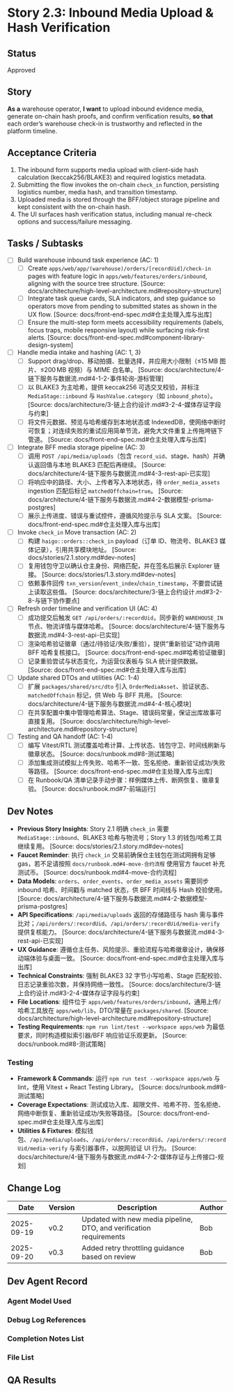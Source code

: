 # Story 2.3: Inbound Media Upload & Hash Verification

## Status
Approved

## Story
**As a** warehouse operator,
**I want** to upload inbound evidence media, generate on-chain hash proofs, and confirm verification results,
**so that** each order’s warehouse check-in is trustworthy and reflected in the platform timeline.

## Acceptance Criteria
1. The inbound form supports media upload with client-side hash calculation (keccak256/BLAKE3) and required logistics metadata.
2. Submitting the flow invokes the on-chain `check_in` function, persisting logistics number, media hash, and transition timestamp.
3. Uploaded media is stored through the BFF/object storage pipeline and kept consistent with the on-chain hash.
4. The UI surfaces hash verification status, including manual re-check options and success/failure messaging.

## Tasks / Subtasks
- [ ] Build warehouse inbound task experience (AC: 1)
  - [ ] Create `apps/web/app/(warehouse)/orders/[recordUid]/check-in` pages with feature logic in `apps/web/features/orders/inbound`, aligning with the source tree structure. [Source: docs/architecture/high-level-architecture.md#repository-structure]
  - [ ] Integrate task queue cards, SLA indicators, and step guidance so operators move from pending to submitted states as shown in the UX flow. [Source: docs/front-end-spec.md#仓主处理入库与出库]
  - [ ] Ensure the multi-step form meets accessibility requirements (labels, focus traps, mobile responsive layout) while surfacing risk-first alerts. [Source: docs/front-end-spec.md#component-library-design-system]
- [ ] Handle media intake and hashing (AC: 1, 3)
  - [ ] Support drag/drop、移动拍摄、批量选择，并应用大小限制（≤15 MB 图片、≤200 MB 视频）与 MIME 白名单。 [Source: docs/architecture/4-链下服务与数据流.md#4-1-2-事件轮询-游标管理]
  - [ ] 以 BLAKE3 为主哈希，提供 keccak256 可选交叉校验，并标注 `MediaStage::inbound` 与 `HashValue.category`（如 `inbound_photo`）。 [Source: docs/architecture/3-链上合约设计.md#3-2-4-媒体存证字段与约束]
  - [ ] 将文件元数据、预览与哈希缓存到本地状态或 IndexedDB，使网络中断时可恢复；对连续失败的重试应用简单节流，避免大文件重复上传拖垮链下管道。 [Source: docs/front-end-spec.md#仓主处理入库与出库]
- [ ] Integrate BFF media storage pipeline (AC: 3)
  - [ ] 调用 `POST /api/media/uploads`（包含 `record_uid`、stage、hash）并确认返回值与本地 BLAKE3 匹配后再继续。 [Source: docs/architecture/4-链下服务与数据流.md#4-3-rest-api-已实现]
  - [ ] 将响应中的路径、大小、上传者写入本地状态，待 `order_media_assets` ingestion 匹配后标记 `matchedOffchain=true`。 [Source: docs/architecture/4-链下服务与数据流.md#4-2-数据模型-prisma-postgres]
  - [ ] 展示上传进度、错误与重试控件，遵循风险提示与 SLA 文案。 [Source: docs/front-end-spec.md#仓主处理入库与出库]
- [ ] Invoke `check_in` Move transaction (AC: 2)
  - [ ] 构建 `haigo::orders::check_in` payload（订单 ID、物流号、BLAKE3 媒体记录），引用共享模块地址。 [Source: docs/stories/2.1.story.md#dev-notes]
  - [ ] 复用钱包守卫以确认仓主身份、网络匹配，并在签名后展示 Explorer 链接。 [Source: docs/stories/1.3.story.md#dev-notes]
  - [ ] 依赖事件回传 `txn_version`/`event_index`/`chain_timestamp`，不要尝试链上读取这些值。 [Source: docs/architecture/3-链上合约设计.md#3-2-8-与链下协作要点]
- [ ] Refresh order timeline and verification UI (AC: 4)
  - [ ] 成功提交后触发 `GET /api/orders/:recordUid`，同步新的 `WAREHOUSE_IN` 节点、物流详情与媒体哈希。 [Source: docs/architecture/4-链下服务与数据流.md#4-3-rest-api-已实现]
  - [ ] 渲染哈希验证徽章（通过/待验证/失败/重验），提供“重新验证”动作调用 BFF 哈希复核接口。 [Source: docs/front-end-spec.md#哈希验证徽章]
  - [ ] 记录重验尝试与状态变化，为运营仪表板与 SLA 统计提供数据。 [Source: docs/front-end-spec.md#仓主处理入库与出库]
- [ ] Update shared DTOs and utilities (AC: 1-4)
  - [ ] 扩展 `packages/shared/src/dto` 引入 `OrderMediaAsset`、验证状态、`matchedOffchain` 标记，供 Web 与 BFF 共用。 [Source: docs/architecture/4-链下服务与数据流.md#4-4-核心模块]
  - [ ] 在共享配置中集中管理哈希算法、Stage、错误码常量，保证出库故事可直接复用。 [Source: docs/architecture/high-level-architecture.md#repository-structure]
- [ ] Testing and QA handoff (AC: 1-4)
  - [ ] 编写 Vitest/RTL 测试覆盖哈希计算、上传状态、钱包守卫、时间线刷新与徽章状态。 [Source: docs/runbook.md#8-测试策略]
  - [ ] 添加集成测试模拟上传失败、哈希不一致、签名拒绝、重新验证成功/失败等路径。 [Source: docs/front-end-spec.md#仓主处理入库与出库]
  - [ ] 在 Runbook/QA 清单记录手动步骤：样例媒体上传、断网恢复、徽章复验。 [Source: docs/runbook.md#7-前端运行]

## Dev Notes
- **Previous Story Insights**: Story 2.1 明确 `check_in` 需要 `MediaStage::inbound`、BLAKE3 哈希与物流号；Story 1.3 的钱包/哈希工具继续复用。 [Source: docs/stories/2.1.story.md#dev-notes]
- **Faucet Reminder**: 执行 `check_in` 交易前确保仓主钱包在测试网拥有足够 gas，若不足请按照 `docs/runbook.md#4-move-合约流程` 使用官方 faucet 补充测试币。 [Source: docs/runbook.md#4-move-合约流程]
- **Data Models**: `orders`、`order_events`、`order_media_assets` 需要同步 inbound 哈希、时间戳与 matched 状态，供 BFF 时间线与 Hash 校验使用。 [Source: docs/architecture/4-链下服务与数据流.md#4-2-数据模型-prisma-postgres]
- **API Specifications**: `/api/media/uploads` 返回的存储路径与 hash 需与事件比对；`/api/orders/:recordUid`、`/api/orders/:recordUid/media-verify` 提供复核能力。 [Source: docs/architecture/4-链下服务与数据流.md#4-3-rest-api-已实现]
- **UX Guidance**: 遵循仓主任务、风险提示、重验流程与哈希徽章设计，确保移动端体验与桌面一致。 [Source: docs/front-end-spec.md#仓主处理入库与出库]
- **Technical Constraints**: 强制 BLAKE3 32 字节小写哈希、Stage 匹配校验、日志记录重验次数，并保持网络一致性。 [Source: docs/architecture/3-链上合约设计.md#3-2-4-媒体存证字段与约束]
- **File Locations**: 组件位于 `apps/web/features/orders/inbound`，通用上传/哈希工具放在 `apps/web/lib`，DTO/常量在 `packages/shared`. [Source: docs/architecture/high-level-architecture.md#repository-structure]
- **Testing Requirements**: `npm run lint/test --workspace apps/web` 为最低要求，同时构造模拟索引器/BFF 响应验证乐观更新。 [Source: docs/runbook.md#8-测试策略]

### Testing
- **Framework & Commands**: 运行 `npm run test --workspace apps/web` 与 lint，使用 Vitest + React Testing Library。 [Source: docs/runbook.md#8-测试策略]
- **Coverage Expectations**: 测试成功入库、超限文件、哈希不符、签名拒绝、网络中断恢复、重新验证成功/失败等路径。 [Source: docs/front-end-spec.md#仓主处理入库与出库]
- **Utilities & Fixtures**: 模拟钱包、`/api/media/uploads`、`/api/orders/:recordUid`、`/api/orders/:recordUid/media-verify` 与索引器事件，以脱网验证 UI 行为。 [Source: docs/architecture/4-链下服务与数据流.md#4-7-2-媒体存证与上传接口-规划]

## Change Log
| Date       | Version | Description      | Author |
| ---------- | ------- | ---------------- | ------ |
| 2025-09-19 | v0.2    | Updated with new media pipeline, DTO, and verification requirements | Bob |
| 2025-09-20 | v0.3    | Added retry throttling guidance based on review | Bob |

## Dev Agent Record
### Agent Model Used

### Debug Log References

### Completion Notes List

### File List

## QA Results
